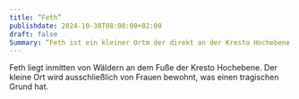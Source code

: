 ```yaml
---
title: “Feth”
publishdate: 2024-10-30T08:00:00+02:00
draft: false
Summary: “Feth ist ein kleiner Ortm der direkt an der Kresto Hochebene liegt.”
---
```

Feth liegt inmitten von Wäldern an dem Fuße der Kresto Hochebene. Der kleine Ort wird ausschließlich von Frauen bewohnt, was einen tragischen Grund hat.

